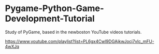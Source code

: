 # Pygame-Python-Game-Development-Tutorial
Study of PyGame, based in the newboston YouTube videos tutorials.

https://www.youtube.com/playlist?list=PL6gx4Cwl9DGAjkwJocj7vlc_mFU-4wXJq
